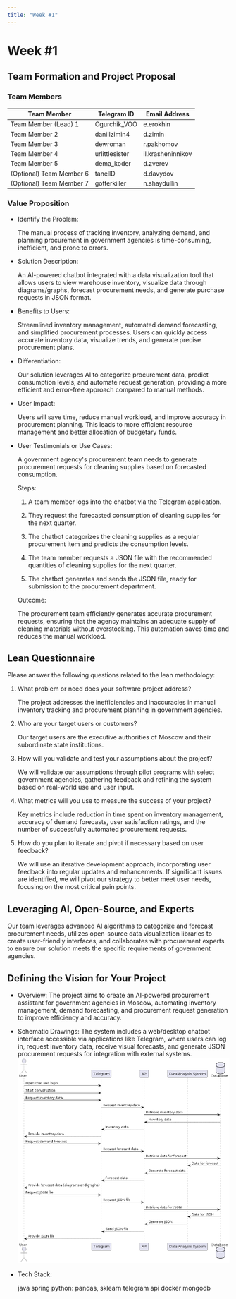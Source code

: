 ```yaml
---
title: "Week #1"
---
```


# Week #1

## **Team Formation and Project Proposal**

### **Team Members**

| Team Member              | Telegram ID   | Email Address   |
|--------------------------|---------------|-----------------|
| Team Member (Lead) 1     |  Ogurchik_VOO |    e.erokhin    |
| Team Member 2            | daniilzimin4  |     d.zimin     |
| Team Member 3            |    dewroman   |    r.pakhomov   |
| Team Member 4            | urlittlesister|il.krasheninnikov|
| Team Member 5            |   dema_koder  |     d.zverev    |
| (Optional) Team Member 6 |    tanellD    |    d.davydov    |
| (Optional) Team Member 7 | gotterkiller  |   n.shaydullin  |

### **Value Proposition**

- Identify the Problem:

    The manual process of tracking inventory, analyzing demand, and planning procurement in government agencies is time-consuming, inefficient, and prone to errors.

- Solution Description:

    An AI-powered chatbot integrated with a data visualization tool that allows users to view warehouse inventory, visualize data through diagrams/graphs, forecast procurement needs, and generate purchase requests in JSON format.

- Benefits to Users:

    Streamlined inventory management, automated demand forecasting, and simplified procurement processes. Users can quickly access accurate inventory data, visualize trends, and generate precise procurement plans.

- Differentiation:

    Our solution leverages AI to categorize procurement data, predict consumption levels, and automate request generation, providing a more efficient and error-free approach compared to manual methods.

- User Impact:

    Users will save time, reduce manual workload, and improve accuracy in procurement planning. This leads to more efficient resource management and better allocation of budgetary funds.

- User Testimonials or Use Cases:

    A government agency's procurement team needs to generate procurement requests for cleaning supplies based on forecasted consumption.

    Steps:

    1. A team member logs into the chatbot via the Telegram application.
    
    2. They request the forecasted consumption of cleaning supplies for the next quarter.
    
    3. The chatbot categorizes the cleaning supplies as a regular procurement item and predicts the consumption levels.

    4. The team member requests a JSON file with the recommended quantities of cleaning supplies for the next quarter.

    5. The chatbot generates and sends the JSON file, ready for submission to the procurement department.

    Outcome:
    
    The procurement team efficiently generates accurate procurement requests, ensuring that the agency maintains an adequate supply of cleaning materials without overstocking. This automation saves time and reduces the manual workload.

## **Lean Questionnaire**

Please answer the following questions related to the lean methodology:

1. What problem or need does your software project address? 
   
   The project addresses the inefficiencies and inaccuracies in manual inventory tracking and procurement planning in government agencies.

2. Who are your target users or customers?

   Our target users are the executive authorities of Moscow and their subordinate state institutions.

3. How will you validate and test your assumptions about the project?

   We will validate our assumptions through pilot programs with select government agencies, gathering feedback and refining the system based on real-world use and user input.

4. What metrics will you use to measure the success of your project?

   Key metrics include reduction in time spent on inventory management, accuracy of demand forecasts, user satisfaction ratings, and the number of successfully automated procurement requests.

5. How do you plan to iterate and pivot if necessary based on user feedback?

   We will use an iterative development approach, incorporating user feedback into regular updates and enhancements. If significant issues are identified, we will pivot our strategy to better meet user needs, focusing on the most critical pain points.

## **Leveraging AI, Open-Source, and Experts**

Our team leverages advanced AI algorithms to categorize and forecast procurement needs, utilizes open-source data visualization libraries to create user-friendly interfaces, and collaborates with procurement experts to ensure our solution meets the specific requirements of government agencies.

## **Defining the Vision for Your Project**

- Overview: The project aims to create an AI-powered procurement assistant for government agencies in Moscow, automating inventory management, demand forecasting, and procurement request generation to improve efficiency and accuracy.

- Schematic Drawings: The system includes a web/desktop chatbot interface accessible via applications like Telegram, where users can log in, request inventory data, receive visual forecasts, and generate JSON procurement requests for integration with external systems.
![UML Sequence Diagram](https://github.com/ErokhinE/Municipal-and-Government-Purchase-Forecaster/blob/master/content/docs/2024/Municipal-and-Government-Purchase-Forecaster/UML.png)

- Tech Stack:
    
    java spring
    python: pandas, sklearn
    telegram api
    docker
    mongodb

